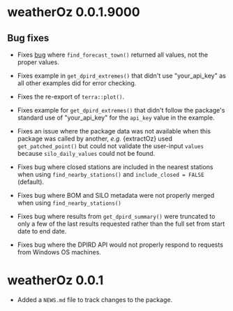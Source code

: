 # weatherOz 0.0.1.9000

## Bug fixes

* Fixes [bug](https://github.com/DPIRD-FSI/weatherOz/issues/35) where `find_forecast_town()` returned all values, not the proper values.

* Fixes example in `get_dpird_extremes()` that didn't use "your_api_key" as all other examples did for error checking.

* Fixes the re-export of `terra::plot()`.

* Fixes example for `get_dpird_extremes()` that didn't follow the package's standard use of "your_api_key" for the `api_key` value in the example.

* Fixes an issue where the package data was not available when this package was called by another, _e.g._ {extractOz} used `get_patched_point()` but could not validate the user-input `values` because `silo_daily_values` could not be found.

* Fixes bug where closed stations are included in the nearest stations when using `find_nearby_stations()` and `include_closed = FALSE` (default).

* Fixes bug where BOM and SILO metadata were not properly merged when using `find_nearby_stations()`

* Fixes bug where results from `get_dpird_summary()` were truncated to only a few of the last results requested rather than the full set from start date to end date.

* Fixes bug where the DPIRD API would not properly respond to requests from Windows OS machines.

# weatherOz 0.0.1

* Added a `NEWS.md` file to track changes to the package.
